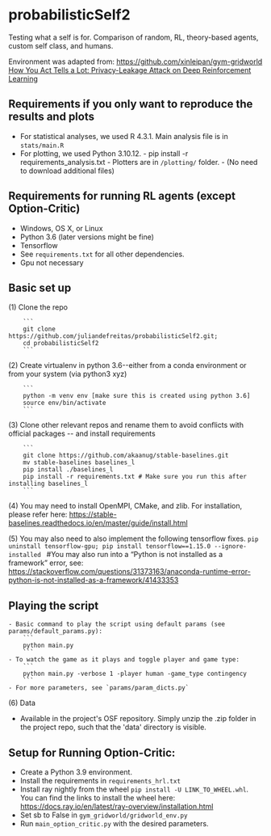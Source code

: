 # probabilisticSelf2

Testing what a self is for. Comparison of random, RL, theory-based agents, custom self class, and humans. 

Environment was adapted from: https://github.com/xinleipan/gym-gridworld
[How You Act Tells a Lot: Privacy-Leakage Attack on Deep Reinforcement Learning](https://arxiv.org/abs/1904.11082)

## Requirements if you only want to reproduce the results and plots
- For statistical analyses, we used R 4.3.1. Main analysis file is in `stats/main.R`
- For plotting, we used Python 3.10.12.
        - pip install -r requirements_analysis.txt
        - Plotters are in `/plotting/` folder. 
        - (No need to download additional files)

## Requirements for running RL agents (except Option-Critic)

- Windows, OS X, or Linux 
- Python 3.6 (later versions might be fine)
- Tensorflow
- See `requirements.txt` for all other dependencies. 
- Gpu not necessary

##  Basic set up
(1) Clone the repo

        ```
        git clone https://github.com/juliandefreitas/probabilisticSelf2.git;
        cd probabilisticSelf2
        ```

(2) Create virtualenv in python 3.6--either from a conda environment or from your system (via python3 xyz)

        ```
        python -m venv env [make sure this is created using python 3.6]
        source env/bin/activate
        ```

(3) Clone other relevant repos and rename them to avoid conflicts with official packages -- and install requirements

        ```
        git clone https://github.com/akaanug/stable-baselines.git
        mv stable-baselines baselines_l 
        pip install ./baselines_l
        pip install -r requirements.txt # Make sure you run this after installing baselines_l
        ```
(4) You may need to install OpenMPI, CMake, and zlib. For installation, please refer here: https://stable-baselines.readthedocs.io/en/master/guide/install.html

(5) You may also need to also implement the following tensorflow fixes.
        ```
        pip uninstall tensorflow-gpu;
        pip install tensorflow==1.15.0 --ignore-installed 
        ```
        #You may also run into a “Python is not installed as a framework” error, see: https://stackoverflow.com/questions/31373163/anaconda-runtime-error-python-is-not-installed-as-a-framework/41433353

##  Playing the script 

    - Basic command to play the script using default params (see params/default_params.py):
        ```
        python main.py 
        ```
    - To watch the game as it plays and toggle player and game type:
        ```
        python main.py -verbose 1 -player human -game_type contingency
        ```
    - For more parameters, see `params/param_dicts.py`

(6) Data
- Available in the project's OSF repository. Simply unzip the .zip folder in the project repo, such that the 'data' directory is visible. 


## Setup for Running Option-Critic:
- Create a Python 3.9 environment.
- Install the requirements in `requirements_hrl.txt`
- Install ray nightly from the wheel `pip install -U LINK_TO_WHEEL.whl`. You can find the links to install the wheel here: https://docs.ray.io/en/latest/ray-overview/installation.html
- Set sb to False in `gym_gridworld/gridworld_env.py`
- Run `main_option_critic.py` with the desired parameters.